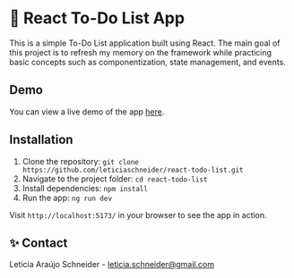 # 📝 React To-Do List App

This is a simple To-Do List application built using React. The main goal of this project is to refresh my memory on the framework while practicing basic concepts such as componentization, state management, and events.


## Demo

You can view a live demo of the app [here](https://leticiaschneider.github.io/react-todo-list/).


## Installation

1. Clone the repository: `git clone https://github.com/leticiaschneider/react-todo-list.git`
2. Navigate to the project folder: `cd react-todo-list`
3. Install dependencies: `npm install`
4. Run the app: `ng run dev`

Visit `http://localhost:5173/` in your browser to see the app in action.

## ✨ Contact

Letícia Araújo Schneider  - leticia.schneider@gmail.com